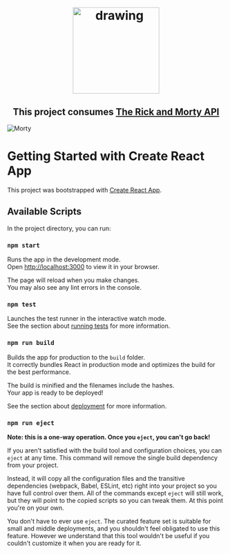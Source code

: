 <h1 align="center" > <a target="_blank" rel="noopener noreferrer" href="https://camo.githubusercontent.com/310ece3ccbd235e0aea972ff656c8e98e9a82ad8a182bbc8effe81066f89d9e5/68747470733a2f2f72656163746a737269636b616e646d6f7274792e6e65746c6966792e6170702f7374617469632f6d656469612f6c6f676f2e33643638376465356463326665353931616530352e706e67"><img src="https://camo.githubusercontent.com/310ece3ccbd235e0aea972ff656c8e98e9a82ad8a182bbc8effe81066f89d9e5/68747470733a2f2f72656163746a737269636b616e646d6f7274792e6e65746c6966792e6170702f7374617469632f6d656469612f6c6f676f2e33643638376465356463326665353931616530352e706e67" alt="drawing" width="200" data-canonical-src="https://reactjsrickandmorty.netlify.app/static/media/logo.3d687de5dc2fe591ae05.png" style="max-width: 100%;"></a></h>


<h2 align= "center"> This project consumes <a href="https://rickandmortyapi.com/" rel="nofollow">The Rick and Morty API</a></h2>


![Morty](https://user-images.githubusercontent.com/81976280/159133745-20cf221e-e275-44b5-aa66-d883b8d18ef5.png)






# Getting Started with Create React App

This project was bootstrapped with [Create React App](https://github.com/facebook/create-react-app).

## Available Scripts

In the project directory, you can run:

### `npm start`

Runs the app in the development mode.\
Open [http://localhost:3000](http://localhost:3000) to view it in your browser.

The page will reload when you make changes.\
You may also see any lint errors in the console.

### `npm test`

Launches the test runner in the interactive watch mode.\
See the section about [running tests](https://facebook.github.io/create-react-app/docs/running-tests) for more information.

### `npm run build`

Builds the app for production to the `build` folder.\
It correctly bundles React in production mode and optimizes the build for the best performance.

The build is minified and the filenames include the hashes.\
Your app is ready to be deployed!

See the section about [deployment](https://facebook.github.io/create-react-app/docs/deployment) for more information.

### `npm run eject`

**Note: this is a one-way operation. Once you `eject`, you can't go back!**

If you aren't satisfied with the build tool and configuration choices, you can `eject` at any time. This command will remove the single build dependency from your project.

Instead, it will copy all the configuration files and the transitive dependencies (webpack, Babel, ESLint, etc) right into your project so you have full control over them. All of the commands except `eject` will still work, but they will point to the copied scripts so you can tweak them. At this point you're on your own.

You don't have to ever use `eject`. The curated feature set is suitable for small and middle deployments, and you shouldn't feel obligated to use this feature. However we understand that this tool wouldn't be useful if you couldn't customize it when you are ready for it.


